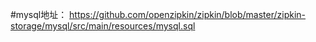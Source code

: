 #mysql地址：
https://github.com/openzipkin/zipkin/blob/master/zipkin-storage/mysql/src/main/resources/mysql.sql